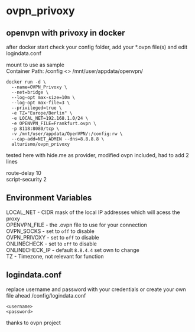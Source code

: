 # ovpn_privoxy

## openvpn with privoxy in docker

after docker start check your config folder, add your *.ovpn file(s) and edit logindata.conf

mount to use as sample \
Container Path: /config <> /mnt/user/appdata/openvpn/

```
docker run -d \
  --name=OVPN_Privoxy \
  --net=bridge \
  --log-opt max-size=10m \
  --log-opt max-file=3 \
  --privileged=true \
  -e TZ="Europe/Berlin" \
  -e LOCAL_NET=192.168.1.0/24 \
  -e OPENVPN_FILE=Frankfurt.ovpn \
  -p 8118:8080/tcp \
  -v /mnt/user/appdata/OpenVPN/:/config:rw \
  --cap-add=NET_ADMIN --dns=8.8.8.8 \
  alturismo/ovpn_privoxy
```

tested here with hide.me as provider, modified ovpn included, had to add 2 lines

route-delay 10 \
script-security 2

## Environment Variables

LOCAL_NET - CIDR mask of the local IP addresses which will acess the proxy \
OPENVPN_FILE - the .ovpn file to use for your connection \
OVPN_SOCKS - set to ```off``` to disable \
OVPN_PRIVOXY - set to ```off``` to disable \
ONLINECHECK - set to ```off``` to disable \
ONLINECHECK_IP - default ```8.8.4.4``` set own to change \
TZ - Timezone, not relevant for function

## logindata.conf

replace username and password with your credentials or create your own file ahead /config/logindata.conf
  ```
  <username>
  <password>
  ```

thanks to ovpn project
